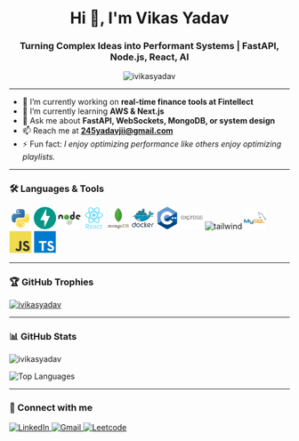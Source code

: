 <h1 align="center">Hi 👋, I'm Vikas Yadav</h1>
<h3 align="center">Turning Complex Ideas into Performant Systems | FastAPI, Node.js, React, AI</h3>

<p align="center">
  <img src="https://komarev.com/ghpvc/?username=ivikasyadav&label=Profile%20views&color=0e75b6&style=flat" alt="ivikasyadav" />
</p>

---

- 🔭 I’m currently working on **real-time finance tools at Fintellect**
- 🌱 I’m currently learning **AWS & Next.js**
- 💬 Ask me about **FastAPI, WebSockets, MongoDB, or system design**
- 📫 Reach me at **245yadavjii@gmail.com**
- ⚡ Fun fact: *I enjoy optimizing performance like others enjoy optimizing playlists.*

---

### 🛠️ Languages & Tools
<p align="left">
  <img src="https://raw.githubusercontent.com/devicons/devicon/master/icons/python/python-original.svg" alt="python" width="40" height="40"/>
  <img src="https://raw.githubusercontent.com/devicons/devicon/master/icons/fastapi/fastapi-original.svg" alt="fastapi" width="40" height="40"/>
  <img src="https://raw.githubusercontent.com/devicons/devicon/master/icons/nodejs/nodejs-original-wordmark.svg" alt="nodejs" width="40" height="40"/>
  <img src="https://raw.githubusercontent.com/devicons/devicon/master/icons/react/react-original-wordmark.svg" alt="react" width="40" height="40"/>
  <img src="https://raw.githubusercontent.com/devicons/devicon/master/icons/mongodb/mongodb-original-wordmark.svg" alt="mongodb" width="40" height="40"/>
  <img src="https://raw.githubusercontent.com/devicons/devicon/master/icons/docker/docker-original-wordmark.svg" alt="docker" width="40" height="40"/>
  <img src="https://raw.githubusercontent.com/devicons/devicon/master/icons/cplusplus/cplusplus-original.svg" alt="cplusplus" width="40" height="40"/>
  <img src="https://raw.githubusercontent.com/devicons/devicon/master/icons/express/express-original-wordmark.svg" alt="express" width="40" height="40"/>
  <img src="https://www.vectorlogo.zone/logos/tailwindcss/tailwindcss-icon.svg" alt="tailwind" width="40" height="40"/>
  <img src="https://raw.githubusercontent.com/devicons/devicon/master/icons/mysql/mysql-original-wordmark.svg" alt="mysql" width="40" height="40"/>
  <img src="https://raw.githubusercontent.com/devicons/devicon/master/icons/javascript/javascript-original.svg" alt="js" width="40" height="40"/>
  <img src="https://raw.githubusercontent.com/devicons/devicon/master/icons/typescript/typescript-original.svg" alt="ts" width="40" height="40"/>
</p>

---

### 🏆 GitHub Trophies
<p align="left"> 
  <a href="https://github.com/ryo-ma/github-profile-trophy">
    <img src="https://github-profile-trophy.vercel.app/?username=ivikasyadav&theme=algolia&no-frame=true&no-bg=true&margin-w=4" alt="ivikasyadav" />
  </a> 
</p>

---

### 📊 GitHub Stats
<p align="left">
  <img src="https://github-readme-stats.vercel.app/api?username=ivikasyadav&show_icons=true&theme=tokyonight" alt="ivikasyadav" />
</p>

<p align="left">
  <img src="https://github-readme-stats.vercel.app/api/top-langs/?username=ivikasyadav&layout=compact&theme=tokyonight" alt="Top Languages" />
</p>

---

### 🔗 Connect with me
<p align="left">
  <a href="https://www.linkedin.com/in/vikas-yadav-629622325" target="_blank">
    <img src="https://raw.githubusercontent.com/rahuldkjain/github-profile-readme-generator/master/src/images/icons/Social/linked-in-alt.svg" alt="LinkedIn" height="30" width="40" />
  </a>
  <a href="mailto:245yadavjii@gmail.com">
    <img src="https://raw.githubusercontent.com/gauravghongde/social-icons/master/SVG/Color/Gmail.svg" alt="Gmail" height="30" width="40" />
  </a>
  <a href="https://leetcode.com/u/imvikas245/">
    <img src="https://cdn.jsdelivr.net/npm/simple-icons@3.1.0/icons/leetcode.svg" alt="Leetcode" height="30" width="40"/>
  </a>
</p>
